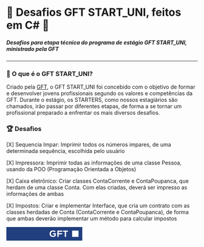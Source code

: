 # 🚀 Desafios GFT START_UNI, feitos em C# 🚀 
##### Desafios para etapa técnica do programa de estágio GFT START_UNI, ministrado pela GFT
___
### 🤔 O que é o GFT START_UNI?
Criado pela [GFT](https://www.gft.com/br/pt/index/), o GFT START_UNI foi concebido com o objetivo de formar e desenvolver jovens profissionais segundo os valores e competências da GFT. Durante o estágio, os STARTERS, como nossos estagiários são chamados, irão passar por diferentes etapas, de forma a se tornar um profissional preparado a enfrentar os mais diversos desafios.


### 🏆  Desafios 

[X] Sequencia Impar: Imprimir todos os números impares, de uma determinada sequência, escolhida pelo usuário

[X] Impressora: Imprimir todas as informações de uma classe Pessoa, usando da POO (Programação Orientada a Objetos)

[X] Caixa eletrônico: Criar classes ContaCorrente e ContaPoupanca, que herdam de uma classe Conta. Com elas criadas, deverá ser impresso as informações de ambas

[X] Impostos: Criar e implementar Interface, que cria um contrato com as classes herdadas de Conta (ContaCorrente e ContaPoupanca), de forma que ambas deverão implementar um método para calcular impostos


<img src="assets/gft-logo.png" width="200" />
